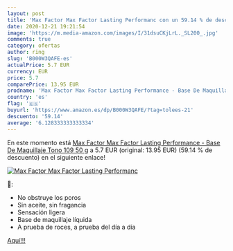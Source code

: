 ```yaml
---
layout: post
title: 'Max Factor Max Factor Lasting Performanc con un 59.14 % de descuento'
date: 2020-12-21 19:21:54
image: 'https://m.media-amazon.com/images/I/31dsuCKjLrL._SL200_.jpg'
comments: true
category: ofertas
author: ring
slug: 'B000W3QAFE-es'
actualPrice: 5.7 EUR
currency: EUR
price: 5.7
comparePrice: 13.95 EUR
prodname: 'Max Factor Max Factor Lasting Performance - Base De Maquillaje  Tono 109  50 g'
country: 'es'
flag: '🇪🇸'
buyurl: 'https://www.amazon.es/dp/B000W3QAFE/?tag=tolees-21'
descuento: '59.14'
average: '6.128333333333334'
---
```


En este momento está [Max Factor Max Factor Lasting Performance - Base De Maquillaje  Tono 109  50 g](https://www.amazon.es/dp/B000W3QAFE/?tag=tolees-21) a 5.7 EUR (original: 13.95 EUR) (59.14 %  de descuento) en el siguiente enlace!

[![Max Factor Max Factor Lasting Performanc](https://m.media-amazon.com/images/I/31dsuCKjLrL._SL200_.jpg)](https://www.amazon.es/dp/B000W3QAFE/?tag=tolees-21)

🔎:

- No obstruye los poros
- Sin aceite, sin fragancia
- Sensación ligera
- Base de maquillaje líquida
- A prueba de roces, a prueba del día a día

[Aquí!!!](https://www.amazon.es/dp/B000W3QAFE/?tag=tolees-21)
